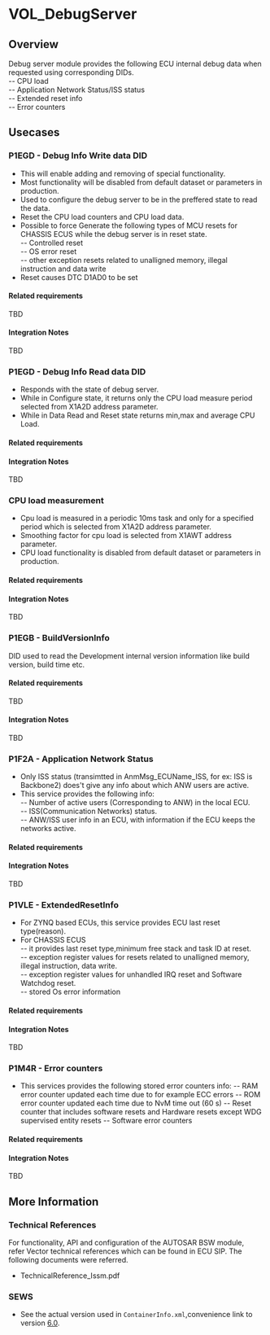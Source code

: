 # VOL_DebugServer

## Overview

Debug server module provides the following ECU internal debug data when requested using corresponding DIDs.<br/>
    -- CPU load<br/>
    -- Application Network Status/ISS status<br/>
    -- Extended reset info<br/>
    -- Error counters
	
## Usecases

### P1EGD - Debug Info Write data DID

* This will enable adding and removing of special functionality.
* Most functionality will be disabled from default dataset or parameters in production.
* Used to configure the debug server to be in the preffered state to read the data.
* Reset the CPU load counters and CPU load data.
* Possible to force Generate the following types of MCU resets for CHASSIS ECUS while the debug server is in reset state.<br/>
   -- Controlled reset<br/>
   -- OS error reset<br/>
   -- other exception resets related to unalligned memory, illegal instruction and data write
* Reset causes DTC D1AD0 to be set

#### Related requirements
TBD

#### Integration Notes
TBD

### P1EGD - Debug Info Read data DID

* Responds with the state of debug server.
* While in Configure state, it returns only the CPU load measure period selected from X1A2D address parameter.
* While in Data Read and Reset state returns min,max and average CPU Load.

#### Related requirements
#### Integration Notes
TBD

### CPU load measurement

* Cpu load is measured in a periodic 10ms task and only for a specified period which is selected from X1A2D address parameter.
* Smoothing factor for cpu load is selected from X1AWT address parameter.
* CPU load functionality is disabled from default dataset or parameters in production.

#### Related requirements
#### Integration Notes
TBD

### P1EGB - BuildVersionInfo

DID used to read the Development internal version information like build version, build time etc.

#### Related requirements

TBD
#### Integration Notes
TBD

### P1F2A - Application Network Status

* Only ISS status (transimtted in AnmMsg_ECUName_ISS, for ex: ISS is Backbone2) does't give any info about which ANW users are active.<br/>
* This service provides the following info:<br/>
    -- Number of active users (Corresponding to ANW) in the local ECU.<br/>
    -- ISS(Communication Networks) status.<br/> 
    -- ANW/ISS user info in an ECU, with information if the ECU keeps the networks active.
    
#### Related requirements

#### Integration Notes
TBD

### P1VLE - ExtendedResetInfo

* For ZYNQ based ECUs, this service provides ECU last reset type(reason).
* For CHASSIS ECUS<br/>
    -- it provides last reset type,minimum free stack and task ID at reset.<br/>
    -- exception register values for resets related to unalligned memory, illegal instruction, data write.<br/>
    -- exception register values for unhandled IRQ reset and Software Watchdog reset.<br/>
    -- stored Os error information
    
#### Related requirements
#### Integration Notes
TBD

### P1M4R - Error counters
* This services provides the following stored error counters info:
    -- RAM error counter updated each time due to for example ECC errors
    -- ROM error counter updated each time due to NvM time out (60 s)
    -- Reset counter that includes software resets and Hardware resets except WDG supervised entity resets
    -- Software error counters

#### Related requirements
#### Integration Notes
TBD

## More Information

### Technical References

  For functionality, API and configuration of the AUTOSAR BSW module,<br/> refer Vector technical references which can be found in ECU SIP.
  The following documents were referred.
* TechnicalReference_Issm.pdf

### SEWS

* See the actual version used in `ContainerInfo.xml`,convenience link to version [6.0](https://sews.volvo.net/Sews2/ViewData/ViewContainerData.aspx?ContainerId=26026).

